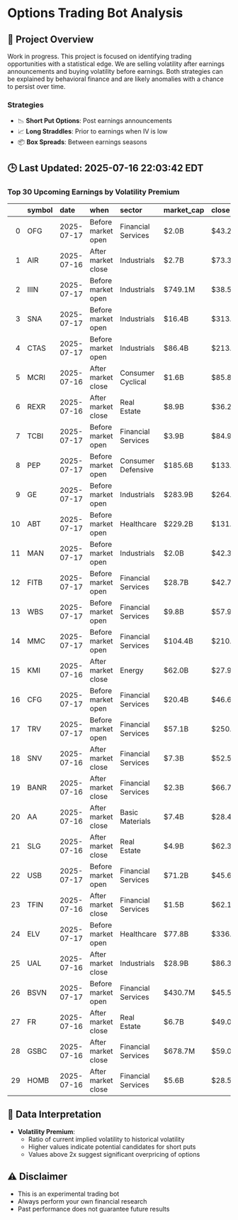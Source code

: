 # Options Trading Bot Analysis

## 🚀 Project Overview
Work in progress. This project is focused on identifying trading opportunities with a statistical edge.
We are selling volatility after earnings announcements and buying volatility before earnings.
Both strategies can be explained by behavioral finance and are likely anomalies with a chance to persist over time.

### Strategies
- 📉 **Short Put Options**: Post earnings announcements
- 📈 **Long Straddles**: Prior to earnings when IV is low
- 📦 **Box Spreads**: Between earnings seasons

## 🕒 Last Updated: 2025-07-16 22:03:42 EDT

### Top 30 Upcoming Earnings by Volatility Premium

|    | symbol   | date       | when               | sector             | market_cap   | close   | hv_current   | iv_current   | vol_premium   |
|---:|:---------|:-----------|:-------------------|:-------------------|:-------------|:--------|:-------------|:-------------|:--------------|
|  0 | OFG      | 2025-07-17 | Before market open | Financial Services | $2.0B        | $43.29  | 21.90%       | 61.55%       | 2.81x         |
|  1 | AIR      | 2025-07-16 | After market close | Industrials        | $2.7B        | $73.39  | 19.15%       | 50.01%       | 2.61x         |
|  2 | IIIN     | 2025-07-17 | Before market open | Industrials        | $749.1M      | $38.59  | 22.88%       | 47.97%       | 2.10x         |
|  3 | SNA      | 2025-07-17 | Before market open | Industrials        | $16.4B       | $313.07 | 16.61%       | 28.29%       | 1.70x         |
|  4 | CTAS     | 2025-07-17 | Before market open | Industrials        | $86.4B       | $213.24 | 17.58%       | 29.53%       | 1.68x         |
|  5 | MCRI     | 2025-07-16 | After market close | Consumer Cyclical  | $1.6B        | $85.86  | 18.83%       | 31.24%       | 1.66x         |
|  6 | REXR     | 2025-07-16 | After market close | Real Estate        | $8.9B        | $36.20  | 20.19%       | 32.87%       | 1.63x         |
|  7 | TCBI     | 2025-07-17 | Before market open | Financial Services | $3.9B        | $84.91  | 27.05%       | 42.06%       | 1.55x         |
|  8 | PEP      | 2025-07-17 | Before market open | Consumer Defensive | $185.6B      | $133.81 | 18.13%       | 28.15%       | 1.55x         |
|  9 | GE       | 2025-07-17 | Before market open | Industrials        | $283.9B      | $264.67 | 25.33%       | 37.75%       | 1.49x         |
| 10 | ABT      | 2025-07-17 | Before market open | Healthcare         | $229.2B      | $131.49 | 16.99%       | 24.90%       | 1.47x         |
| 11 | MAN      | 2025-07-17 | Before market open | Industrials        | $2.0B        | $42.33  | 41.36%       | 58.81%       | 1.42x         |
| 12 | FITB     | 2025-07-17 | Before market open | Financial Services | $28.7B       | $42.77  | 22.36%       | 30.89%       | 1.38x         |
| 13 | WBS      | 2025-07-17 | Before market open | Financial Services | $9.8B        | $57.91  | 26.14%       | 36.05%       | 1.38x         |
| 14 | MMC      | 2025-07-17 | Before market open | Financial Services | $104.4B      | $210.90 | 17.75%       | 24.45%       | 1.38x         |
| 15 | KMI      | 2025-07-16 | After market close | Energy             | $62.0B       | $27.94  | 20.46%       | 26.77%       | 1.31x         |
| 16 | CFG      | 2025-07-17 | Before market open | Financial Services | $20.4B       | $46.69  | 23.33%       | 30.23%       | 1.30x         |
| 17 | TRV      | 2025-07-17 | Before market open | Financial Services | $57.1B       | $250.62 | 21.21%       | 26.82%       | 1.26x         |
| 18 | SNV      | 2025-07-16 | After market close | Financial Services | $7.3B        | $52.53  | 27.25%       | 33.96%       | 1.25x         |
| 19 | BANR     | 2025-07-16 | After market close | Financial Services | $2.3B        | $66.71  | 23.79%       | 29.49%       | 1.24x         |
| 20 | AA       | 2025-07-16 | After market close | Basic Materials    | $7.4B        | $28.49  | 44.39%       | 54.51%       | 1.23x         |
| 21 | SLG      | 2025-07-16 | After market close | Real Estate        | $4.9B        | $62.34  | 32.56%       | 39.46%       | 1.21x         |
| 22 | USB      | 2025-07-17 | Before market open | Financial Services | $71.2B       | $45.69  | 22.61%       | 26.69%       | 1.18x         |
| 23 | TFIN     | 2025-07-16 | After market close | Financial Services | $1.5B        | $62.15  | 45.96%       | 53.64%       | 1.17x         |
| 24 | ELV      | 2025-07-17 | Before market open | Healthcare         | $77.8B       | $336.21 | 39.88%       | 44.22%       | 1.11x         |
| 25 | UAL      | 2025-07-16 | After market close | Industrials        | $28.9B       | $86.38  | 59.84%       | 53.48%       | 0.89x         |
| 26 | BSVN     | 2025-07-17 | Before market open | Financial Services | $430.7M      | $45.55  | nan%         | nan%         | nanx          |
| 27 | FR       | 2025-07-16 | After market close | Real Estate        | $6.7B        | $49.05  | 18.72%       | nan%         | nanx          |
| 28 | GSBC     | 2025-07-16 | After market close | Financial Services | $678.7M      | $59.02  | nan%         | nan%         | nanx          |
| 29 | HOMB     | 2025-07-16 | After market close | Financial Services | $5.6B        | $28.50  | 21.66%       | nan%         | nanx          |

## 📝 Data Interpretation

- **Volatility Premium**: 
  - Ratio of current implied volatility to historical volatility
  - Higher values indicate potential candidates for short puts
  - Values above 2x suggest significant overpricing of options

## ⚠️ Disclaimer
- This is an experimental trading bot
- Always perform your own financial research
- Past performance does not guarantee future results
